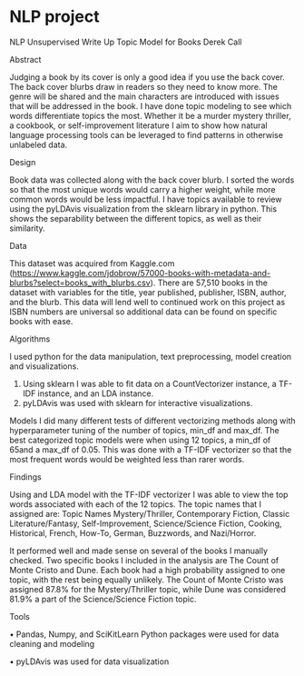 # NLP project

NLP Unsupervised Write Up
Topic Model for Books
Derek Call

Abstract

Judging a book by its cover is only a good idea if you use the back cover. The back cover blurbs draw in readers so they need to know more. The genre will be shared and the main characters are introduced with issues that will be addressed in the book. I have done topic modeling to see which words differentiate topics the most. Whether it be a murder mystery thriller, a cookbook, or self-improvement literature I aim to show how natural language processing tools can be leveraged to find patterns in otherwise unlabeled data.  

Design

Book data was collected along with the back cover blurb. I sorted the words so that the most unique words would carry a higher weight, while more common words would be less impactful. I have topics available to review using the pyLDAvis visualization from the sklearn library in python. This shows the separability between the different topics, as well as their similarity.

Data

This dataset was acquired from Kaggle.com (https://www.kaggle.com/jdobrow/57000-books-with-metadata-and-blurbs?select=books_with_blurbs.csv). There are 57,510 books in the dataset with variables for the title, year published, publisher, ISBN, author, and the blurb. This data will lend well to continued work on this project as ISBN numbers are universal so additional data can be found on specific books with ease.

Algorithms

I used python for the data manipulation, text preprocessing, model creation and visualizations.

1.	Using sklearn I was able to fit data on a CountVectorizer instance, a TF-IDF instance, and an LDA instance.
2.	pyLDAvis was used with sklearn for interactive visualizations.




Models
I did many different tests of different vectorizing methods along with hyperparameter tuning of the number of topics, min_df and max_df. The best categorized topic models were when using 12 topics, a min_df of 65and a max_df of 0.05. This was done with a TF-IDF vectorizer so that the most frequent words would be weighted less than rarer words.

Findings

Using and LDA model with the TF-IDF vectorizer I was able to view the top words associated with each of the 12 topics. The topic names that I assigned are:
Topic Names
Mystery/Thriller, Contemporary Fiction, Classic Literature/Fantasy, Self-Improvement, Science/Science Fiction, Cooking, Historical, French, How-To, German, Buzzwords, and Nazi/Horror.

It performed well and made sense on several of the books I manually checked. Two specific books I included in the analysis are The Count of Monte Cristo and Dune. Each book had a high probability assigned to one topic, with the rest being equally unlikely. The Count of Monte Cristo was assigned 87.8% for the Mystery/Thriller topic, while Dune was considered 81.9% a part of the Science/Science Fiction topic.

Tools

•	Pandas, Numpy, and SciKitLearn Python packages were used for data cleaning and modeling

•	pyLDAvis was used for data visualization

